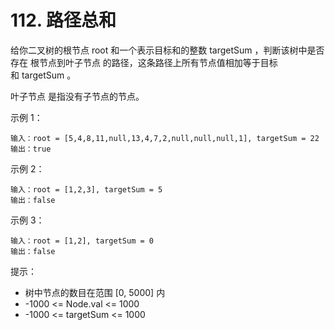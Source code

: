 # 112. 路径总和

给你二叉树的根节点 root 和一个表示目标和的整数 targetSum ，判断该树中是否存在 根节点到叶子节点 的路径，这条路径上所有节点值相加等于目标和 targetSum 。

叶子节点 是指没有子节点的节点。

示例 1：
````
输入：root = [5,4,8,11,null,13,4,7,2,null,null,null,1], targetSum = 22
输出：true
````
示例 2：
````
输入：root = [1,2,3], targetSum = 5
输出：false
````
示例 3：
````
输入：root = [1,2], targetSum = 0
输出：false
````

提示：
- 树中节点的数目在范围 [0, 5000] 内
- -1000 <= Node.val <= 1000
- -1000 <= targetSum <= 1000
